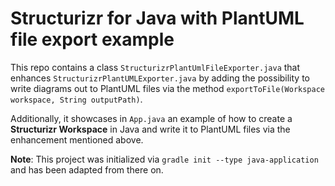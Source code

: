 # Structurizr for Java with PlantUML file export example

This repo contains a class `StructurizrPlantUmlFileExporter.java` that enhances `StructurizrPlantUMLExporter.java`
by adding the possibility to write diagrams out to PlantUML files via the method `exportToFile(Workspace workspace, String outputPath)`.

Additionally, it showcases in `App.java` an example of how to create a **Structurizr Workspace** in Java
and write it to PlantUML files via the enhancement mentioned above.

**Note**: This project was initialized via `gradle init --type java-application` and has been adapted from there on. 